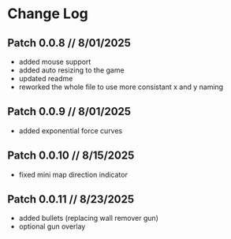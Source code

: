 # Change Log

## Patch 0.0.8 // 8/01/2025 

- added mouse support
- added auto resizing to the game
- updated readme
- reworked the whole file to use more consistant x and y naming

## Patch 0.0.9 // 8/01/2025 

- added exponential force curves

## Patch 0.0.10 //  8/15/2025

- fixed mini map direction indicator

## Patch 0.0.11 // 8/23/2025

- added bullets (replacing wall remover gun)
- optional gun overlay
 